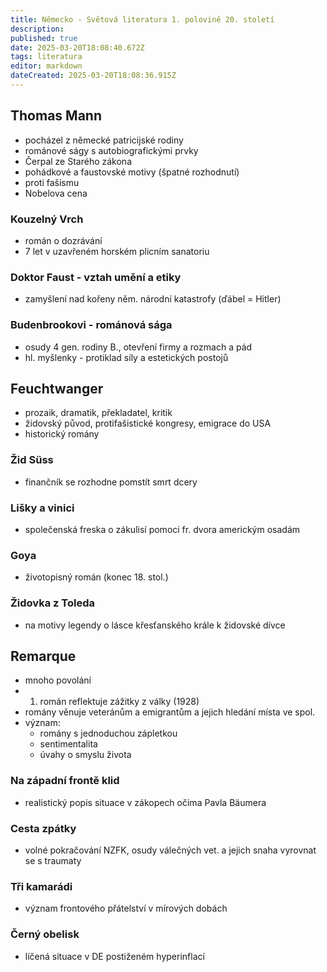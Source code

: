 ```yaml
---
title: Německo - Světová literatura 1. polovině 20. století
description: 
published: true
date: 2025-03-20T18:08:40.672Z
tags: literatura
editor: markdown
dateCreated: 2025-03-20T18:08:36.915Z
---
```


## Thomas Mann
- pocházel z německé patricijské rodiny
- románové ságy s autobiografickými prvky
- Čerpal ze Starého zákona
- pohádkové a faustovské motivy (špatné rozhodnutí)
- proti fašismu
- Nobelova cena

### Kouzelný Vrch
- román o dozrávání
- 7 let v uzavřeném horském plicním sanatoriu
	
### Doktor Faust - vztah umění a etiky
- zamyšlení nad kořeny něm. národní katastrofy (ďábel = Hitler)
	
### Budenbrookovi - románová sága
- osudy 4 gen. rodiny B., otevření firmy a rozmach a pád
- hl. myšlenky - protiklad síly a estetických postojů

## Feuchtwanger
- prozaik, dramatik, překladatel, kritik
- židovský původ, protifašistické kongresy, emigrace do USA
- historický romány

### Žid Süss
- finančník se rozhodne pomstít smrt dcery
	
### Lišky a vinici
- společenská freska o zákulisí pomoci fr. dvora americkým osadám
	
### Goya
- životopisný román (konec 18. stol.)
	
### Židovka z Toleda
- na motivy legendy o lásce křesťanského krále k židovské dívce

## Remarque
- mnoho povolání
- 1. román reflektuje zážitky z války (1928)
- romány věnuje veteránům a emigrantům a jejich hledání místa ve spol.
- význam: 
	- romány s jednoduchou zápletkou
	- sentimentalita
	- úvahy o smyslu života

### Na západní frontě klid 
- realistický popis situace v zákopech očima Pavla Bäumera
	
### Cesta zpátky
- volné pokračování NZFK, osudy válečných vet. a jejich snaha vyrovnat se s traumaty
	
### Tři kamarádi
- význam frontového přátelství v mírových dobách
	
### Černý obelisk
- líčená situace v DE postiženém hyperinflací